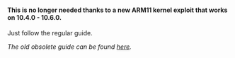 #### This is no longer needed thanks to a new ARM11 kernel exploit that works on 10.4.0 - 10.6.0.

Just follow the regular guide.

*The old obsolete guide can be found [here](https://github.com/Plailect/Guide/wiki/Hardmod-Downgrade/70b0d543dc65ed9fb983b57556e3bd9ce1f3ec52).*